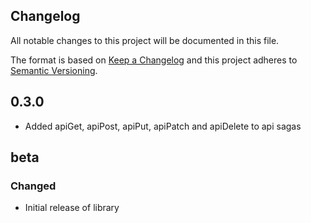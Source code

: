 ## Changelog

All notable changes to this project will be documented in this file.

The format is based on [Keep a Changelog](https://keepachangelog.com/en/1.0.0/) and this project adheres to [Semantic Versioning](https://semver.org/spec/v2.0.0.html).

## 0.3.0
- Added apiGet, apiPost, apiPut, apiPatch and apiDelete to api sagas

## beta

### Changed
- Initial release of library
